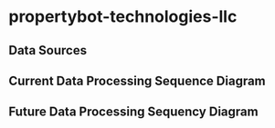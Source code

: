 # propertybot-technologies-llc


## Data Sources


## Current Data Processing Sequence Diagram

## Future Data Processing Sequency Diagram